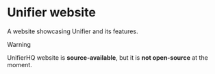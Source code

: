 # Unifier website
A website showcasing Unifier and its features.

> [!WARNING]
> UnifierHQ website is **source-available**, but it is **not open-source** at the moment.
